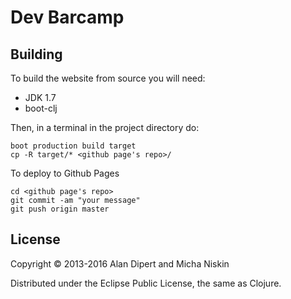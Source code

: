 # Dev Barcamp



## Building 

To build the website from source you will need:

* JDK 1.7
* boot-clj

Then, in a terminal in the project directory do:

    boot production build target
    cp -R target/* <github page's repo>/

To deploy to Github Pages

    cd <github page's repo>
    git commit -am "your message"
    git push origin master

## License

Copyright © 2013-2016 Alan Dipert and Micha Niskin

Distributed under the Eclipse Public License, the same as Clojure.
